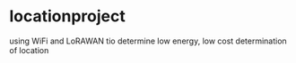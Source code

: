 # locationproject
using WiFi and LoRAWAN tio determine low energy, low cost determination of location
